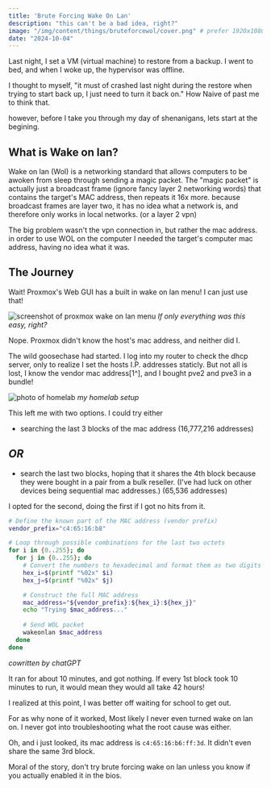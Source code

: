 ```yaml
---
title: 'Brute Forcing Wake On Lan'
description: "this can't be a bad idea, right?"
image: "/img/content/things/bruteforcewol/cover.png" # prefer 1920x1080?
date: "2024-10-04"
---
```


Last night, I set a VM (virtual machine) to restore from a backup. I went to bed, and when I woke up, the hypervisor was offline.

I thought to myself, "it must of crashed last night during the restore when trying to start back up, I just need to turn it back on." 
How Naive of past me to think that.

however, before I take you through my day of shenanigans, lets start at the begining.

## What is Wake on lan?

Wake on lan (Wol) is a networking standard that allows computers to be awoken from sleep through sending a magic packet. 
The "magic packet" is actually just a broadcast frame (ignore fancy layer 2 networking words) that contains the target's MAC address, then repeats it 16x more. 
because broadcast frames are layer two, it has no idea what a network is, and therefore only works in local networks. (or a layer 2 vpn)

The big problem wasn't the vpn connection in, but rather the mac address.
in order to use WOL on the computer I needed the target's computer mac address, having no idea what it was.

## The Journey

Wait! Proxmox's Web GUI has a built in wake on lan menu! I can just use that!

![screenshot of proxmox wake on lan menu](/img/content/things/bruteforcewol/image.png)
*If only everything was this easy, right?*

Nope.
Proxmox didn't know the host's mac address, and neither did I.

The wild goosechase had started. 
I log into my router to check the dhcp server, only to realize I set the hosts I.P. addresses staticly. But not all is lost, I know the vendor mac address[1^], and I bought pve2 and pve3 in a bundle!

![photo of homelab](/img/content/things/bruteforcewol/homelab.jpg)
*my homelab setup*

This left me with two options. I could try either 

- searching the last 3 blocks of the mac address (16,777,216 addresses)

## *OR*

- search the last two blocks, hoping that it shares the 4th block because they were bought in a pair from a bulk reseller. (I've had luck on other devices being sequential mac addresses.) (65,536 addresses)


I opted for the second, doing the first if I got no hits from it.

```bash [bruteforcewol.bash]
# Define the known part of the MAC address (vendor prefix)
vendor_prefix="c4:65:16:b8"

# Loop through possible combinations for the last two octets
for i in {0..255}; do
  for j in {0..255}; do
    # Convert the numbers to hexadecimal and format them as two digits (00 to FF)
    hex_i=$(printf "%02x" $i)
    hex_j=$(printf "%02x" $j)

    # Construct the full MAC address
    mac_address="${vendor_prefix}:${hex_i}:${hex_j}"
    echo "Trying $mac_address..."
    
    # Send WOL packet
    wakeonlan $mac_address
  done
done
```
*cowritten by chatGPT*

It ran for about 10 minutes, and got nothing. If every 1st block took 10 minutes to run, it would mean they would all take 42 hours!

I realized at this point, I was better off waiting for school to get out.

For as why none of it worked, Most likely I never even turned wake on lan on. I never got into troubleshooting what the root cause was either. 

Oh, and i just looked, its mac address is `c4:65:16:b6:ff:3d`. It didn't even share the same 3rd block.

Moral of the story, don't try brute forcing wake on lan unless you know if you actually enabled it in the bios.

[^1]: Vendor mac addresses are the first 24 bits `00:1A:2B`, that are decided by the device's manufacturer. [more here.](https://www.geeksforgeeks.org/mac-address-in-computer-network/)